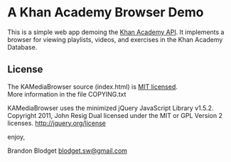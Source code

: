 A Khan Academy Browser Demo
============================

This is a simple web app demoing the 
[Khan Academy API](https://github.com/Khan/khan-api).
It implements a browser for viewing playlists,
videos, and exercises in the Khan Academy Database.


License
-------

The KAMediaBrowser source (index.html) is 
[MIT licensed](http://en.wikipedia.org/wiki/MIT_License).  
More information in the file COPYING.txt

KAMediaBrowser uses the minimized jQuery JavaScript Library v1.5.2.
Copyright 2011, John Resig
Dual licensed under the MIT or GPL Version 2 licenses.
http://jquery.org/license

enjoy,

Brandon Blodget <blodget.sw@gmail.com>


